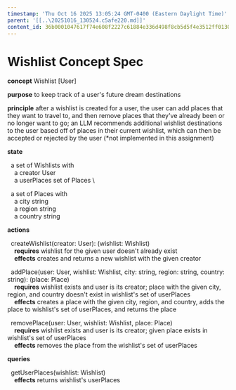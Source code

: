 ```yaml
---
timestamp: 'Thu Oct 16 2025 13:05:24 GMT-0400 (Eastern Daylight Time)'
parent: '[[..\20251016_130524.c5afe220.md]]'
content_id: 36b0001047617f74e608f2227c61884e336d498f8cb5d5f4e3512ff0130c9026
---
```


# Wishlist Concept Spec

**concept** Wishlist \[User]

**purpose** to keep track of a user's future dream destinations

**principle** after a wishlist is created for a user, the user can add places that they want to travel to, and then remove places that they've already been or no longer want to go; an LLM recommends additional wishlist destinations to the user based off of places in their current wishlist, which can then be accepted or rejected by the user (\*not implemented in this assignment)

**state**

  a set of Wishlists with \
    a creator User \
    a userPlaces set of Places \\

  a set of Places with \
    a city string \
    a region string \
    a country string

**actions**

  createWishlist(creator: User): (wishlist: Wishlist) \
    **requires** wishlist for the given user doesn't already exist \
    **effects** creates and returns a new wishlist with the given creator

  addPlace(user: User, wishlist: Wishlist, city: string, region: string, country: string): (place: Place) \
    **requires** wishlist exists and user is its creator; place with the given city, region, and country doesn't exist in wishlist's set of userPlaces \
    **effects** creates a place with the given city, region, and country, adds the place to wishlist's set of userPlaces, and returns the place

  removePlace(user: User, wishlist: Wishlist, place: Place) \
    **requires** wishlist exists and user is its creator; given place exists in wishlist's set of userPlaces \
    **effects** removes the place from the wishlist's set of userPlaces

**queries**

  getUserPlaces(wishlist: Wishlist) \
    **effects** returns wishlist's userPlaces
